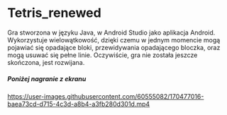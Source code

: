# Tetris_renewed

Gra stworzona w języku Java, w Android Studio jako aplikacja Android.
Wykorzystuje wielowątkowość, dzięki czemu w jednym momencie mogą pojawiać się opadające bloki, przewidywania opadającego bloczka, oraz mogą usuwać się pełne linie.
Oczywiście, gra nie została jeszcze skończona, jest rozwijana.

##### Poniżej nagranie z ekranu



https://user-images.githubusercontent.com/60555082/170477016-baea73cd-d715-4c3d-a8b4-a3fb280d301d.mp4

